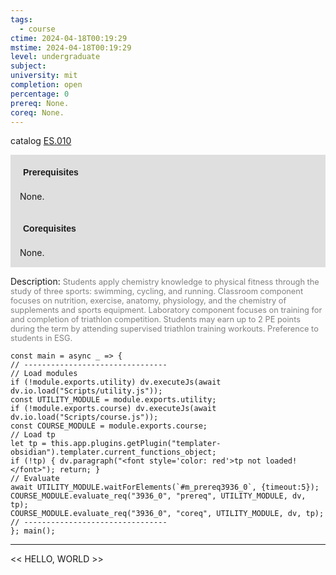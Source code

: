```yaml
---
tags:
  - course
ctime: 2024-04-18T00:19:29
mstime: 2024-04-18T00:19:29
level: undergraduate
subject: 
university: mit
completion: open
percentage: 0
prereq: None.
coreq: None.
---
```


catalog [ES.010](http://student.mit.edu/catalog/mESa.html#ES.010)

<span style="display: block; padding: 15px; background-color: rgb(100, 100, 100, 0.2);"><font id="m_prereq3936_0" style="display: block; font-family: Arial, sans-serif; font-weight: bold; padding: 5px">Prerequisites</font><br><span id="prereq3936_0">None.</span></span>
<span style="display: block; padding: 15px; background-color: rgb(100, 100, 100, 0.2);"><font id="m_coreq3936_0" style="display: block; font-family: Arial, sans-serif; font-weight: bold; padding: 5px">Corequisites</font><br><span id="coreq3936_0">None.</span></span>

<font style="">Description:</font>
<font style="color: grey; font-size: 0.8rem;">Students apply chemistry knowledge to physical fitness through the study of three sports: swimming, cycling, and running. Classroom component focuses on nutrition, exercise, anatomy, physiology, and the chemistry of supplements and sports equipment. Laboratory component focuses on training for and completion of triathlon competition. Students may earn up to 2 PE points during the term by attending supervised triathlon training workouts. Preference to students in ESG.</font>

```dataviewjs
const main = async _ => {
// --------------------------------
// Load modules
if (!module.exports.utility) dv.executeJs(await dv.io.load("Scripts/utility.js"));
const UTILITY_MODULE = module.exports.utility;
if (!module.exports.course) dv.executeJs(await dv.io.load("Scripts/course.js"));
const COURSE_MODULE = module.exports.course;
// Load tp
let tp = this.app.plugins.getPlugin("templater-obsidian").templater.current_functions_object;
if (!tp) { dv.paragraph("<font style='color: red'>tp not loaded!</font>"); return; }
// Evaluate
await UTILITY_MODULE.waitForElements(`#m_prereq3936_0`, {timeout:5});
COURSE_MODULE.evaluate_req("3936_0", "prereq", UTILITY_MODULE, dv, tp);
COURSE_MODULE.evaluate_req("3936_0", "coreq", UTILITY_MODULE, dv, tp);
// --------------------------------
}; main();
```

---

<< HELLO, WORLD >>
